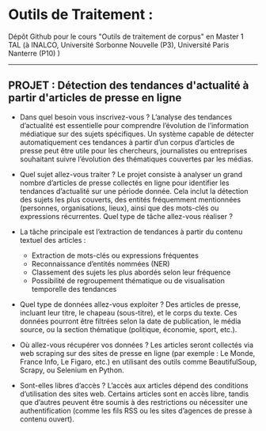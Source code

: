 # Outils de Traitement :
Dépôt Github pour le cours "Outils de traitement de corpus" en Master 1 TAL (à INALCO, Université Sorbonne Nouvelle (P3), Université Paris Nanterre (P10) )

---

## PROJET : Détection des tendances d'actualité à partir d'articles de presse en ligne

- Dans quel besoin vous inscrivez-vous ?
L’analyse des tendances d’actualité est essentielle pour comprendre l’évolution de l’information médiatique sur des sujets spécifiques. Un système capable de détecter automatiquement ces tendances à partir d’un corpus d’articles de presse peut être utile pour les chercheurs, journalistes ou entreprises souhaitant suivre l’évolution des thématiques couvertes par les médias.

- Quel sujet allez-vous traiter ?
Le projet consiste à analyser un grand nombre d’articles de presse collectés en ligne pour identifier les tendances d’actualité sur une période donnée. Cela inclut la détection des sujets les plus couverts, des entités fréquemment mentionnées (personnes, organisations, lieux), ainsi que des mots-clés ou expressions récurrentes.
Quel type de tâche allez-vous réaliser ?

- La tâche principale est l’extraction de tendances à partir du contenu textuel des articles :
  - Extraction de mots-clés ou expressions fréquentes
  - Reconnaissance d’entités nommées (NER)
  - Classement des sujets les plus abordés selon leur fréquence
  - Possibilité de regroupement thématique ou de visualisation temporelle des tendances

- Quel type de données allez-vous exploiter ?
Des articles de presse, incluant leur titre, le chapeau (sous-titre), et le corps du texte. Ces données pourront être filtrées selon la date de publication, le média source, ou la section thématique (politique, économie, sport, etc.).

- Où allez-vous récupérer vos données ?
Les articles seront collectés via web scraping sur des sites de presse en ligne (par exemple : Le Monde, France Info, Le Figaro, etc.) en utilisant des outils comme BeautifulSoup, Scrapy, ou Selenium en Python.

- Sont-elles libres d’accès ?
L’accès aux articles dépend des conditions d’utilisation des sites web. Certains articles sont en accès libre, tandis que d’autres peuvent être soumis à des restrictions ou nécessiter une authentification (comme les fils RSS ou les sites d’agences de presse à contenu ouvert).
